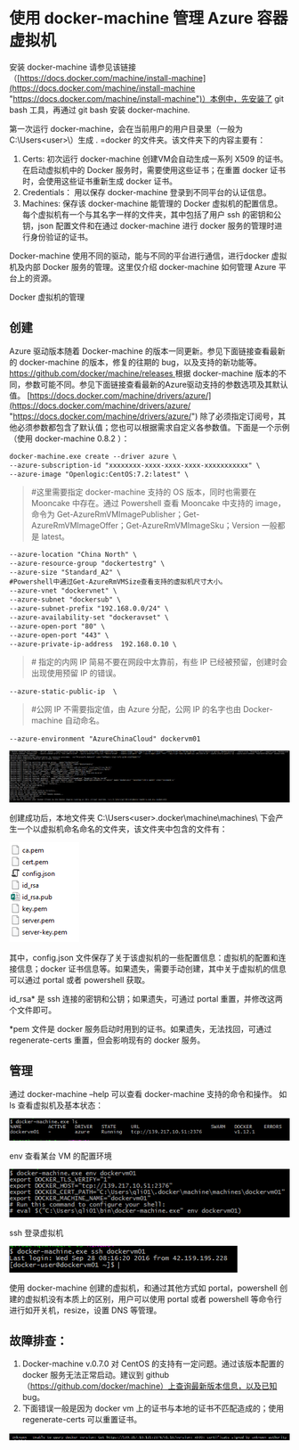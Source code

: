 # 使用 docker-machine 管理 Azure 容器虚拟机 #

安装 docker-machine 请参见该链接（[https://docs.docker.com/machine/install-machine](https://docs.docker.com/machine/install-machine "https://docs.docker.com/machine/install-machine")）本例中，先安装了 git bash 工具，再通过 git bash 安装 docker-machine. 

第一次运行 docker-machine，会在当前用户的用户目录里（一般为 C:\Users\<user>\）生成 . =docker 的文件夹。该文件夹下的内容主要有：
1. Certs: 初次运行 docker-machine 创建VM会自动生成一系列 X509 的证书。在启动虚拟机中的 Docker 服务时，需要使用这些证书；在重置 docker 证书时，会使用这些证书重新生成 docker 证书。
2. Credentials： 用以保存 docker-machine 登录到不同平台的认证信息。
3. Machines: 保存该 docker-machine 能管理的 Docker 虚拟机的配置信息。每个虚拟机有一个与其名字一样的文件夹，其中包括了用户 ssh 的密钥和公钥，json 配置文件和在通过 docker-machine 进行 docker 服务的管理时进行身份验证的证书。

Docker-machine 使用不同的驱动，能与不同的平台进行通信，进行docker 虚拟机及内部 Docker 服务的管理。这里仅介绍 docker-machine 如何管理 Azure 平台上的资源。

Docker 虚拟机的管理

## 创建 ##

Azure 驱动版本随着 Docker-machine 的版本一同更新。参见下面链接查看最新的 docker-machine 的版本，修复的往期的 bug，以及支持的新功能等。
[https://github.com/docker/machine/releases ](https://github.com/docker/machine/releases  "https://github.com/docker/machine/releases ")
根据 docker-machine 版本的不同，参数可能不同。参见下面链接查看最新的Azure驱动支持的参数选项及其默认值。
[https://docs.docker.com/machine/drivers/azure/](https://docs.docker.com/machine/drivers/azure/ "https://docs.docker.com/machine/drivers/azure/") 
除了必须指定订阅号，其他必须参数都包含了默认值；您也可以根据需求自定义各参数值。下面是一个示例（使用 docker-machine 0.8.2 ）：

	docker-machine.exe create --driver azure \
	--azure-subscription-id "xxxxxxxx-xxxx-xxxx-xxxx-xxxxxxxxxxx" \
	--azure-image "Openlogic:CentOS:7.2:latest" \

> \#这里需要指定 docker-machine 支持的 OS 版本，同时也需要在 Mooncake 中存在。通过 Powershell 查看 Mooncake 中支持的 image，命令为 Get-AzureRmVMImagePublisher；Get-AzureRmVMImageOffer；Get-AzureRmVMImageSku；Version 一般都是 latest。

	--azure-location "China North" \
	--azure-resource-group "dockertestrg" \
	--azure-size "Standard_A2" \
	#Powershell中通过Get-AzureRmVMSize查看支持的虚拟机尺寸大小。
	--azure-vnet "dockervnet" \
	--azure-subnet "dockersub" \
	--azure-subnet-prefix "192.168.0.0/24" \
	--azure-availability-set "dockeravset" \
	--azure-open-port "80" \
	--azure-open-port "443" \
	--azure-private-ip-address  192.168.0.10 \

> \# 指定的内网 IP 简易不要在网段中太靠前，有些 IP 已经被预留，创建时会出现使用预留 IP 的错误。

`--azure-static-public-ip  \ `

> \#公网 IP 不需要指定值，由 Azure 分配，公网 IP 的名字也由 Docker-machine 自动命名。

`--azure-environment "AzureChinaCloud" dockervm01`

![environment](media\aog-docker-machine-manage-azure-vm\azure-environment.png "environment")

创建成功后，本地文件夹 C:\Users\<user>\.docker\machine\machines\ 下会产生一个以虚拟机命名命名的文件夹，该文件夹中包含的文件有：

![local-folder](media\aog-docker-machine-manage-azure-vm\local-folder.png "local-folder")

其中，config.json 文件保存了关于该虚拟机的一些配置信息：虚拟机的配置和连接信息；docker 证书信息等。如果遗失，需要手动创建，其中关于虚拟机的信息可以通过 portal 或者 powershell 获取。

id_rsa* 是 ssh 连接的密钥和公钥；如果遗失，可通过 portal 重置，并修改这两个文件即可。

*pem 文件是 docker 服务启动时用到的证书。如果遗失，无法找回，可通过 regenerate-certs 重置，但会影响现有的 docker 服务。

## 管理 ##

通过 docker-machine –help 可以查看 docker-machine 支持的命令和操作。
如 ls 查看虚拟机及基本状态：

![docker-machine-help](media\aog-docker-machine-manage-azure-vm\docker-machine-help.png "docker-machine-help")

env 查看某台 VM 的配置环境

![env-vm-enviroment](media\aog-docker-machine-manage-azure-vm\env-vm-enviroment.png "env-vm-enviroment")

ssh 登录虚拟机

![ssh-login-vm](media\aog-docker-machine-manage-azure-vm\ssh-login-vm.png "ssh-login-vm")

使用 docker-machine 创建的虚拟机，和通过其他方式如 portal，powershell 创建的虚拟机没有本质上的区别，用户可以使用 portal 或者 powershell 等命令行进行如开关机，resize，设置 DNS 等管理。

## 故障排查： ##

1. Docker-machine v.0.7.0 对 CentOS 的支持有一定问题。通过该版本配置的 docker 服务无法正常启动。建议到 github（https://github.com/docker/machine）上查询最新版本信息，以及已知 bug。
2. 下面错误一般是因为 docker vm 上的证书与本地的证书不匹配造成的；使用 regenerate-certs 可以重置证书。

![regenerate-certs](media\aog-docker-machine-manage-azure-vm\regenerate-certs.png "regenerate-certs")